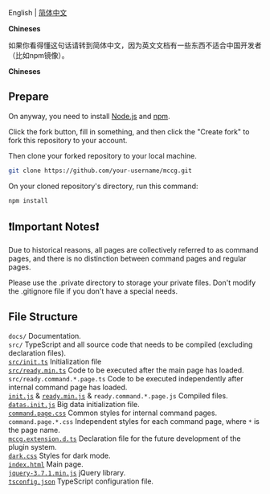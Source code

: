 English | [简体中文](./ZH-HANS-CN.md)

**Chineses**

如果你看得懂这句话请转到简体中文，因为英文文档有一些东西不适合中国开发者（比如npm镜像）。

**Chineses**

## Prepare
On anyway, you need to install [Node.js](https://nodejs.org) and [npm](https://www.npmjs.com).

Click the fork button, fill in something, and then click the "Create fork" to fork this repository to your account.

Then clone your forked repository to your local machine.
```bash
git clone https://github.com/your-username/mccg.git
```
On your cloned repository's directory, run this command:
```bash
npm install
```

## ❗Important Notes❗
Due to historical reasons, all pages are collectively referred to as command pages, and there is no distinction between command pages and regular pages.

Please use the .private directory to storage your private files. Don't modify the .gitignore file if you don't have a special needs.

## File Structure <!-- Please add <br /> at the end of each line to achieve zero line spacing -->
`docs/` Documentation.<br />
`src/` TypeScript and all source code that needs to be compiled (excluding declaration files).<br />
[`src/init.ts`](../src/init.ts) Initialization file<br />
[`src/ready.min.ts`](../src/ready.min.ts) Code to be executed after the main page has loaded.<br />
`src/ready.command.*.page.ts` Code to be executed independently after internal command page has loaded.<br />
[`init.js`](../init.js) & [`ready.min.js`](../ready.min.js) & `ready.command.*.page.js` Compiled files.<br />
[`datas.init.js`](../datas.init.js) Big data initialization file.<br />
[`command.page.css`](../command.page.css) Common styles for internal command pages.<br />
`command.page.*.css` Independent styles for each command page, where `*` is the page name.<br />
[`mccg.extension.d.ts`](../mccg.extension.d.ts) Declaration file for the future development of the plugin system.<br />
[`dark.css`](../dark.css) Styles for dark mode.<br />
[`index.html`](../index.html) Main page.<br />
[`jquery-3.7.1.min.js`](../jquery-3.7.1.min.js) jQuery library.<br />
[`tsconfig.json`](../tsconfig.json) TypeScript configuration file.<br />
